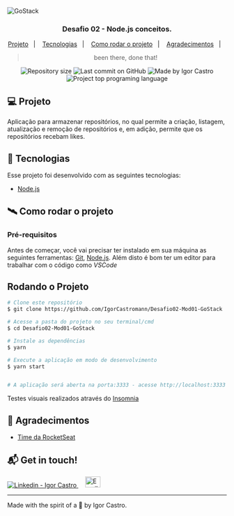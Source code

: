 <img alt="GoStack" src="https://res.cloudinary.com/stefanosaffran/image/upload/v1586943536/d32tomvl6x8onypta01h.png" />

<h3 align="center">
  Desafio 02 - Node.js conceitos.
</h3>

<p align="center">
  <a href="#-projeto">Projeto</a>&nbsp;&nbsp;&nbsp;|&nbsp;&nbsp;&nbsp;
  <a href="#-tecnologias">Tecnologias</a>&nbsp;&nbsp;&nbsp;|&nbsp;&nbsp;&nbsp;
  <a href="#-tecnologias">Como rodar o projeto</a>&nbsp;&nbsp;&nbsp;|&nbsp;&nbsp;&nbsp;
  <a href="#-agradecimentos">Agradecimentos</a>&nbsp;&nbsp;&nbsp;|&nbsp;&nbsp;&nbsp;
</p>

<blockquote align="center">been there, done that!</blockquote>

<p align="center">
  <a> </a>
  <img alt="Repository size" src="https://img.shields.io/github/repo-size/IgorCastromann/Desafio02-Mod01-GoStack?color=2304D361">
  <img alt="Last commit on GitHub" src="https://img.shields.io/github/last-commit/IgorCastromann/Desafio02-Mod01-GoStack?color=2304D361">
  <img alt="Made by Igor Castro" src="https://img.shields.io/badge/made%20by-Igor Castro-%20?color=2304D361">
  <img alt="Project top programing language" src="https://img.shields.io/github/languages/top/IgorCastromann/Desafio02-Mod01-GoStack?color=2304D361">
</p>


## :computer: Projeto 


Aplicação para armazenar repositórios, no qual permite a criação, listagem, atualização e remoção de repositórios e, em adição, permite que os repositórios recebam likes.


## 🚀 Tecnologias

Esse projeto foi desenvolvido com as seguintes tecnologias:

- [Node.js](https://nodejs.org/en/)


## 🛰 Como rodar o projeto
### Pré-requisitos

Antes de começar, você vai precisar ter instalado em sua máquina as seguintes ferramentas:
[Git](https://git-scm.com), [Node.js](https://nodejs.org/en/).
Além disto é bom ter um editor para trabalhar com o código como _VSCode_

## Rodando o Projeto

```bash
# Clone este repositório
$ git clone https://github.com/IgorCastromann/Desafio02-Mod01-GoStack

# Acesse a pasta do projeto no seu terminal/cmd
$ cd Desafio02-Mod01-GoStack

# Instale as dependências
$ yarn

# Execute a aplicação em modo de desenvolvimento
$ yarn start


# A aplicação será aberta na porta:3333 - acesse http://localhost:3333
```
Testes visuais realizados através do [Insomnia](https://insomnia.rest/)

## 🙌 Agradecimentos

- [Time da RocketSeat](https://rocketseat.com.br/)

## :mailbox_with_mail: Get in touch!


<a href="https://www.linkedin.com/in/igor-castro-27470672/" target="_blank" >
  <img alt="Linkedin - Igor Castro" src="https://img.shields.io/badge/Linkedin--%23F8952D?style=social&logo=linkedin">
</a>&nbsp;&nbsp;&nbsp;
<a href="mailto:castromann@live.com" target="_blank" >
  <img alt="Email - Igor Castro" width="35rem" height="25rem" src="https://img2.gratispng.com/20180401/cwe/kisspng-outlook-com-microsoft-outlook-logo-microsoft-offic-outlook-5ac078594dd532.5951870815225631613188.jpg">
</a> 

---

Made with the spirit of a 🐻 by Igor Castro.
